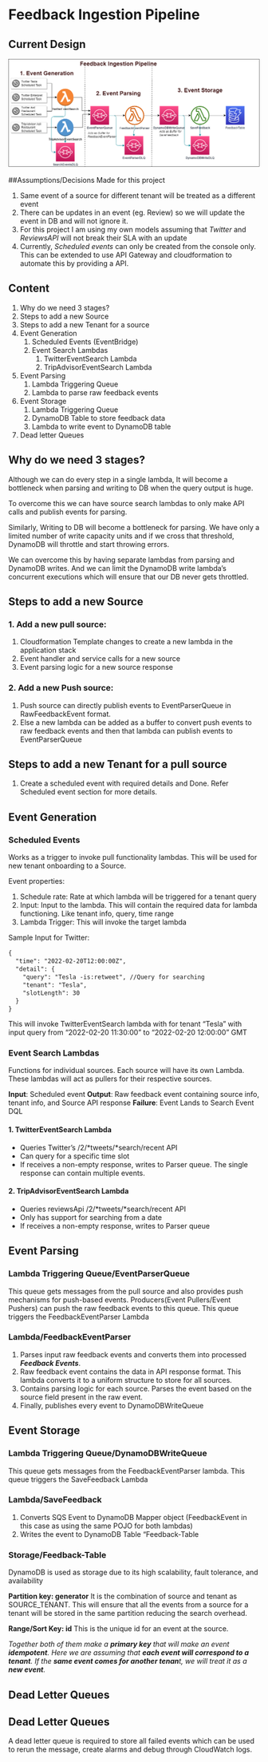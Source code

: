 # Feedback Ingestion Pipeline

## Current Design
![Design](image/FeedbackIngestionPipelineDesign.png?raw=true "Feedback Ingestion Pipeline Design")

##Assumptions/Decisions Made for this project
1. Same event of a source for different tenant will be treated as a different event
2. There can be updates in an event (eg. Review) so we will update the event in DB and will not ignore it.
3. For this project I am using my own models assuming that *Twitter* and *ReviewsAPI* will not break their SLA with an update
4. Currently, *Scheduled events* can only be created from the console only. This can be extended to use API Gateway and cloudformation to automate this by providing a API.

## Content

1. Why do we need 3 stages?
2. Steps to add a new Source
3. Steps to add a new Tenant for a source
4. Event Generation
    1. Scheduled Events (EventBridge)
    2. Event Search Lambdas
        1. TwitterEventSearch Lambda
        2. TripAdvisorEventSearch Lambda
5. Event Parsing
    1. Lambda Triggering Queue
    2. Lambda to parse raw feedback events
6. Event Storage
    1. Lambda Triggering Queue
    2. DynamoDB Table to store feedback data
    3. Lambda to write event to DynamoDB table
7. Dead letter Queues

## Why do we need 3 stages?

Although we can do every step in a single lambda, It will become a bottleneck when parsing and writing to DB when the query output is huge.

To overcome this we can have source search lambdas to only make API calls and publish events for parsing.

Similarly, Writing to DB will become a bottleneck for parsing. We have only a limited number of write capacity units and if we cross that threshold, DynamoDB will throttle and start throwing errors.

We can overcome this by having separate lambdas from parsing and DynamoDB writes. And we can limit the DynamoDB write lambda’s concurrent executions which will ensure that our DB never gets throttled.

## Steps to add a new Source

### 1.  Add a new pull source:

1. Cloudformation Template changes to create a new lambda in the application stack
2. Event handler and service calls for a new source
3. Event parsing logic for a new source response

### 2.  Add a new Push source:

1. Push source can directly publish events to EventParserQueue in RawFeedbackEvent format.
2. Else a new lambda can be added as a buffer to convert push events to raw feedback events and then that lambda can publish events to EventParserQueue

## Steps to add a new Tenant for a pull source

1. Create a scheduled event with required details and Done. Refer Scheduled event section for more details.

## Event Generation

### Scheduled Events

Works as a trigger to invoke pull functionality lambdas. This will be used for new tenant onboarding to a Source.

Event properties:

1. Schedule rate: Rate at which lambda will be triggered for a tenant query
2. Input: Input to the lambda. This will contain the required data for lambda functioning. Like tenant info, query, time range
3. Lambda Trigger: This will invoke the target lambda

Sample Input for Twitter:

```
{
  "time": "2022-02-20T12:00:00Z",
  "detail": {
    "query": "Tesla -is:retweet", //Query for searching 
    "tenant": "Tesla",
    "slotLength": 30
  }
}
```

This will invoke TwitterEventSearch lambda with for tenant “Tesla” with input query from “2022-02-20 11:30:00” to “2022-02-20 12:00:00” GMT


### Event Search Lambdas

Functions for individual sources. Each source will have its own Lambda. These lambdas will act as pullers for their respective sources.

**Input**: Scheduled event
**Output**: Raw feedback event containing source info, tenant info, and Source API response
**Failure**:  Event Lands to Search Event DQL

#### 1. TwitterEventSearch Lambda

* Queries Twitter’s /2/*tweets/*search/recent API
* Can query for a specific time slot
* If receives a non-empty response, writes to Parser queue. The single response can contain multiple events.

#### 2. TripAdvisorEventSearch Lambda

* Queries reviewsApi /2/*tweets/*search/recent API
* Only has support for searching from a date
* If receives a non-empty response, writes to Parser queue

## Event Parsing

### Lambda Triggering Queue/EventParserQueue

This queue gets messages from the pull source and also provides push mechanisms for push-based events.
Producers(Event Pullers/Event Pushers) can push the raw feedback events to this queue. This queue triggers the FeedbackEventParser Lambda

### Lambda/FeedbackEventParser

1. Parses input raw feedback events and converts them into processed ***Feedback Events***.
2. Raw feedback event contains the data in API response format. This lambda converts it to a uniform structure to store for all sources.
3. Contains parsing logic for each source. Parses the event based on the source field present in the raw event.
4. Finally, publishes every event to DynamoDBWriteQueue

## Event Storage

### Lambda Triggering Queue/DynamoDBWriteQueue

This queue gets messages from the FeedbackEventParser lambda. This queue triggers the SaveFeedback Lambda

### Lambda/SaveFeedback

1. Converts SQS Event to DynamoDB Mapper object (FeedbackEvent in this case as using the same POJO for both lambdas)
2. Writes the event to DynamoDB Table “Feedback-Table

### Storage/Feedback-Table

DynamoDB is used as storage due to its high scalability, fault tolerance, and availability

**Partition key: generator**
It is the combination of source and tenant as SOURCE_TENANT. This will ensure that all the events from a source for a tenant will be stored in the same partition reducing the search overhead.

**Range/Sort Key: id**
This is the unique id for an event at the source.

*Together both of them make a **primary key** that will make an event **idempotent**. Here we are assuming that **each event will correspond to a tenant**. If the **same event comes for another tenan**t, we will treat it as a **new event**.*

## **Dead Letter Queues**

## **Dead Letter Queues**

A dead letter queue is required to store all failed events which can be used to rerun the message,  create alarms and debug through CloudWatch logs.


